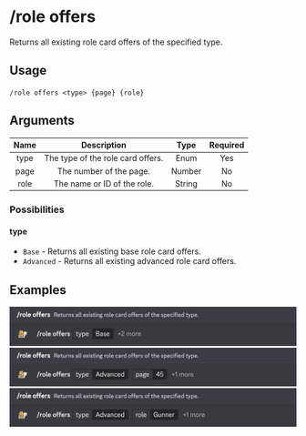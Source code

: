 # /role offers

Returns all existing role card offers of the specified type.

## Usage

```
/role offers <type> {page} {role}
```

## Arguments

| Name | Description                       | Type   | Required |
| :--: | :-------------------------------: | :----: | :------: |
| type | The type of the role card offers. | Enum   | Yes      |
| page | The number of the page.           | Number | No       |
| role | The name or ID of the role.       | String | No       |

### Possibilities

<!-- tabs:start -->

#### **type**

- `Base` - Returns all existing base role card offers.
- `Advanced` - Returns all existing advanced role card offers.

<!-- tabs:end -->

## Examples

<img src="../../_media/examples/role/offers-0.png" class="rounded-corners" draggable="false">\
<img src="../../_media/examples/role/offers-1.png" class="rounded-corners" draggable="false">\
<img src="../../_media/examples/role/offers-2.png" class="rounded-corners" draggable="false">
